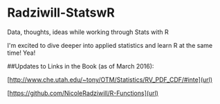 # Radziwill-StatswR
Data, thoughts, ideas while working through Stats with R

I'm excited to dive deeper into applied statistics and learn R at the same time! Yea!

##Updates to Links in the Book (as of March 2016):

[http://www.che.utah.edu/~tony/OTM/Statistics/RV_PDF_CDF/#inte](url)

[https://github.com/NicoleRadziwill/R-Functions](url)

